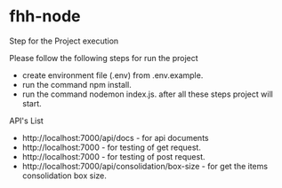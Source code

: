 # fhh-node

Step for the Project execution

Please follow the following steps for run the project
  - create environment file (.env) from .env.example.
  - run the command npm install.
  - run the command nodemon index.js.
after all these steps project will start.

API's List
 - http://localhost:7000/api/docs - for api documents
 - http://localhost:7000 - for testing of get request.
 - http://localhost:7000 - for testing of post request.
 - http://localhost:7000/api/consolidation/box-size - for get the items consolidation box size. 
